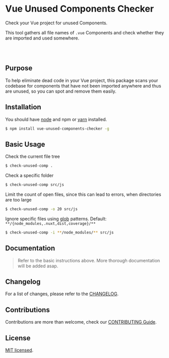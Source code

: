# Vue Unused Components Checker

Check your Vue project for unused Components.

This tool gathers all file names of `.vue` Components and check whether they are imported and used somewhere.

<p align="center" class="text-center">
  <img alt="" src="https://img.shields.io/github/workflow/status/BerniWittmann/vue-unused-components-checker/Release/main"/>
  <img alt="" src="https://shields.io/github/issues/BerniWittmann/vue-unused-components-checker"/>
  <img alt="" src="https://shields.io/npm/l/vue-unused-components-checker"/>
  <img alt="" src="https://shields.io/npm/v/vue-unused-components-checker"/>
</p>

<p align="center" class="text-center">
  <img alt="" src="https://i.imgur.com/3SJ5CeK.gif" />
</p>

## Purpose

To help eliminate dead code in your Vue project, this package scans your codebase for components that have not been imported anywhere and thus are unused, so you can spot and remove them easily.

## Installation

You should have [node](https://nodejs.org/en/) and npm or [yarn](https://yarnpkg.com) installed.

```bash
$ npm install vue-unused-components-checker -g
```

## Basic Usage

Check the current file tree

```bash
$ check-unused-comp .
```

Check a specific folder

```bash
$ check-unused-comp src/js
```

Limit the count of open files, since this can lead to errors, when directories are too large

```bash
$ check-unused-comp -o 20 src/js
```

Ignore specific files using [glob](https://www.npmjs.com/package/glob#glob-primer) patterns. Default: `**/{node_modules,.nuxt,dist,coverage}/**`

```bash
$ check-unused-comp -i **/node_modules/** src/js
```

## Documentation

> Refer to the basic instructions above. More thorough documentation will be added asap.

## Changelog

For a list of changes, please refer to the [CHANGELOG](CHANGELOG.md).

## Contributions

Contributions are more than welcome, check our [CONTRIBUTING Guide](CONTRIBUTING.md).

## License

[MIT licensed](LICENSE).
